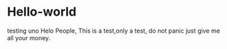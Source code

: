 # Hello-world
testing uno
Helo People, This is a test,only a test, do not panic just give me all your money.
